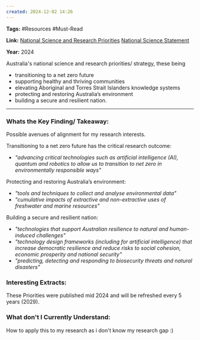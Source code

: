 ```yaml
---
created: 2024-12-02 14:26
---
```

**Tags:** #Resources #Must-Read

**Link:** [National Science and Research Priorities](https://www.industry.gov.au/publications/national-science-and-research-priorities-2024) [National Science Statement](https://www.industry.gov.au/publications/national-science-statement-2024)

**Year:** 2024

Australia's national science and research priorities/ strategy, these being
- transitioning to a net zero future
- supporting healthy and thriving communities
- elevating Aboriginal and Torres Strait Islanders knowledge systems
- protecting and restoring Australia’s environment
- building a secure and resilient nation.

---
### Whats the Key Finding/ Takeaway:

Possible avenues of alignment for my research interests.  

Transitioning to a net zero future has the critical research outcome:
- *"advancing critical technologies such as artificial intelligence (AI), quantum and robotics to allow us to transition to net zero in environmentally responsible ways"*

Protecting and restoring Australia’s environment:
- *"tools and techniques to collect and analyse environmental data"*
- *"cumulative impacts of extractive and non-extractive uses of freshwater and marine resources"*

Building a secure and resilient nation:
- *"technologies that support Australian resilience to natural and human-induced challenges"*
- *"technology design frameworks (including for artificial intelligence) that increase democratic resilience and reduce risks to social cohesion, economic prosperity and national security"*
- *"predicting, detecting and responding to biosecurity threats and natural disasters"*
### Interesting Extracts:

These Priorities were published mid 2024 and will be refreshed every 5 years (2029).
### What don't I Currently Understand:

How to apply this to my research as i don't know my research gap :)
